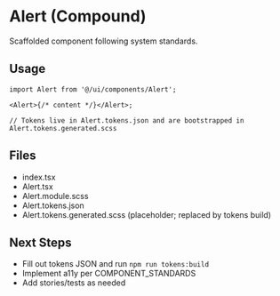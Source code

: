 # Alert (Compound)

Scaffolded component following system standards.

## Usage

```tsx
import Alert from '@/ui/components/Alert';

<Alert>{/* content */}</Alert>;

// Tokens live in Alert.tokens.json and are bootstrapped in Alert.tokens.generated.scss
```

## Files

- index.tsx
- Alert.tsx
- Alert.module.scss
- Alert.tokens.json
- Alert.tokens.generated.scss (placeholder; replaced by tokens build)

## Next Steps

- Fill out tokens JSON and run `npm run tokens:build`
- Implement a11y per COMPONENT_STANDARDS
- Add stories/tests as needed
